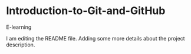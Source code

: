 # Introduction-to-Git-and-GitHub

E-learning


I am editing the README file. Adding some more details about the project description.
